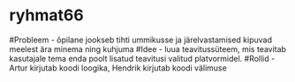 # ryhmat66
#Probleem - õpilane jookseb tihti ummikusse ja järelvastamised kipuvad meelest ära minema ning kuhjuma
#Idee - luua teavitussüteem, mis teavitab kasutajale tema enda poolt lisatud teavitusi valitud platvormidel. 
#Rollid - Artur kirjutab koodi loogika, Hendrik kirjutab koodi välimuse

